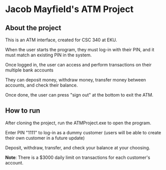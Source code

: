 # Jacob Mayfield's ATM Project

## About the project

This is an ATM interface, created for CSC 340 at EKU. 

When the user starts the program, they must log-in with their PIN, and it must match an existing PIN in the system.

Once logged in, the user can access and perform transactions on their multiple bank accounts

They can deposit money, withdraw money, transfer money between accounts, and check their balance.

Once done, the user can press "sign out" at the bottom to exit the ATM.


## How to run
After cloning the project, run the ATMProject.exe to open the program.

Enter PIN "1111" to log-in as a dummy customer (users will be able to create their own customer in a future update)

Deposit, withdraw, transfer, and check your balance at your choosing.




**Note**: There is a $3000 daily limit on transactions for each customer's account.
